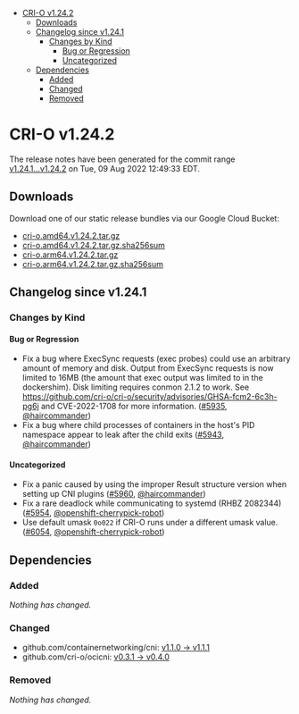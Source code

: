 - [CRI-O v1.24.2](#cri-o-v1242)
  - [Downloads](#downloads)
  - [Changelog since v1.24.1](#changelog-since-v1241)
    - [Changes by Kind](#changes-by-kind)
      - [Bug or Regression](#bug-or-regression)
      - [Uncategorized](#uncategorized)
  - [Dependencies](#dependencies)
    - [Added](#added)
    - [Changed](#changed)
    - [Removed](#removed)

# CRI-O v1.24.2

The release notes have been generated for the commit range
[v1.24.1...v1.24.2](https://github.com/cri-o/cri-o/compare/v1.24.1...v1.24.2) on Tue, 09 Aug 2022 12:49:33 EDT.

## Downloads

Download one of our static release bundles via our Google Cloud Bucket:

- [cri-o.amd64.v1.24.2.tar.gz](https://storage.googleapis.com/cri-o/artifacts/cri-o.amd64.v1.24.2.tar.gz)
- [cri-o.amd64.v1.24.2.tar.gz.sha256sum](https://storage.googleapis.com/cri-o/artifacts/cri-o.amd64.v1.24.2.tar.gz.sha256sum)
- [cri-o.arm64.v1.24.2.tar.gz](https://storage.googleapis.com/cri-o/artifacts/cri-o.arm64.v1.24.2.tar.gz)
- [cri-o.arm64.v1.24.2.tar.gz.sha256sum](https://storage.googleapis.com/cri-o/artifacts/cri-o.arm64.v1.24.2.tar.gz.sha256sum)

## Changelog since v1.24.1

### Changes by Kind

#### Bug or Regression
 - Fix a bug where ExecSync requests (exec probes) could use an arbitrary amount of memory and disk. Output from ExecSync requests is now limited to 16MB (the amount that exec output was limited to in the dockershim). Disk limiting requires conmon 2.1.2 to work. See https://github.com/cri-o/cri-o/security/advisories/GHSA-fcm2-6c3h-pg6j and CVE-2022-1708 for more information. ([#5935](https://github.com/cri-o/cri-o/pull/5935), [@haircommander](https://github.com/haircommander))
 - Fix a bug where child processes of containers in the host's PID namespace appear to leak after the child exits ([#5943](https://github.com/cri-o/cri-o/pull/5943), [@haircommander](https://github.com/haircommander))

#### Uncategorized
 - Fix a panic caused by using the improper Result structure version when setting up CNI plugins ([#5960](https://github.com/cri-o/cri-o/pull/5960), [@haircommander](https://github.com/haircommander))
 - Fix a rare deadlock while communicating to systemd (RHBZ 2082344) ([#5954](https://github.com/cri-o/cri-o/pull/5954), [@openshift-cherrypick-robot](https://github.com/openshift-cherrypick-robot))
 - Use default umask `0o022` if CRI-O runs under a different umask value. ([#6054](https://github.com/cri-o/cri-o/pull/6054), [@openshift-cherrypick-robot](https://github.com/openshift-cherrypick-robot))

## Dependencies

### Added
_Nothing has changed._

### Changed
- github.com/containernetworking/cni: [v1.1.0 → v1.1.1](https://github.com/containernetworking/cni/compare/v1.1.0...v1.1.1)
- github.com/cri-o/ocicni: [v0.3.1 → v0.4.0](https://github.com/cri-o/ocicni/compare/v0.3.1...v0.4.0)

### Removed
_Nothing has changed._
